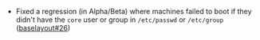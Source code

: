 - Fixed a regression (in Alpha/Beta) where machines failed to boot if they didn't have the `core` user or group in `/etc/passwd` or `/etc/group` ([baselayout#26](https://github.com/flatcar/baselayout/pull/26))
